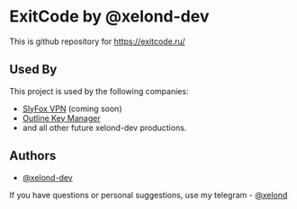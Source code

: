 # ExitCode by @xelond-dev
This is github repository for https://exitcode.ru/

## Used By

This project is used by the following companies:

- [SlyFox VPN](https://slyfoxvpn.ru/) (coming soon)
- [Outline Key Manager](https://github.com/xelond-dev/outline_key_manager)
- and all other future xelond-dev productions.

## Authors

- [@xelond-dev](https://www.github.com/xelond-dev)

If you have questions or personal suggestions, use my telegram - [@xelond](https://t.me/xelond)
